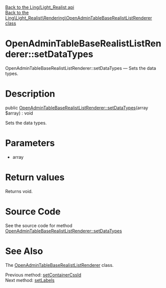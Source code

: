 [Back to the Ling/Light_Realist api](https://github.com/lingtalfi/Light_Realist/blob/master/doc/api/Ling/Light_Realist.md)<br>
[Back to the Ling\Light_Realist\Rendering\OpenAdminTableBaseRealistListRenderer class](https://github.com/lingtalfi/Light_Realist/blob/master/doc/api/Ling/Light_Realist/Rendering/OpenAdminTableBaseRealistListRenderer.md)


OpenAdminTableBaseRealistListRenderer::setDataTypes
================



OpenAdminTableBaseRealistListRenderer::setDataTypes — Sets the data types.




Description
================


public [OpenAdminTableBaseRealistListRenderer::setDataTypes](https://github.com/lingtalfi/Light_Realist/blob/master/doc/api/Ling/Light_Realist/Rendering/OpenAdminTableBaseRealistListRenderer/setDataTypes.md)(array $array) : void




Sets the data types.




Parameters
================


- array

    


Return values
================

Returns void.








Source Code
===========
See the source code for method [OpenAdminTableBaseRealistListRenderer::setDataTypes](https://github.com/lingtalfi/Light_Realist/blob/master/Rendering/OpenAdminTableBaseRealistListRenderer.php#L211-L214)


See Also
================

The [OpenAdminTableBaseRealistListRenderer](https://github.com/lingtalfi/Light_Realist/blob/master/doc/api/Ling/Light_Realist/Rendering/OpenAdminTableBaseRealistListRenderer.md) class.

Previous method: [setContainerCssId](https://github.com/lingtalfi/Light_Realist/blob/master/doc/api/Ling/Light_Realist/Rendering/OpenAdminTableBaseRealistListRenderer/setContainerCssId.md)<br>Next method: [setLabels](https://github.com/lingtalfi/Light_Realist/blob/master/doc/api/Ling/Light_Realist/Rendering/OpenAdminTableBaseRealistListRenderer/setLabels.md)<br>

